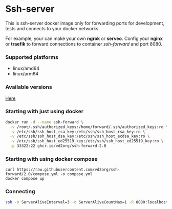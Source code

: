 # Ssh-server 

This is ssh-server docker image only for forwarding ports 
for development, tests and connects to your docker networks.

For example, your can make your own **ngrok** or **serveo**. Config your **nginx** or **traefik**
to forward connections to container _ssh-forward_ and port 8080. 

### Supported platforms

* linux/amd64
* linux/arm64

### Available versions

[Here](https://github.com/users/vd2org/packages/container/package/ssh-forward)

### Starting with just using docker

```bash
docker run -d --name ssh-forward \
  -v /root/.ssh/authorized_keys:/home/forward/.ssh/authorized_keys:ro \
  -v /etc/ssh/ssh_host_rsa_key:/etc/ssh/ssh_host_rsa_key:ro \
  -v /etc/ssh/ssh_host_dsa_key:/etc/ssh/ssh_host_ecdsa_key:ro \
  -v /etc/ssh/ssh_host_ed25519_key:/etc/ssh/ssh_host_ed25519_key:ro \
  -p 33322:22 ghcr.io/vd2org/ssh-forward:2.0
```
### Starting with using docker compose

```shell
curl https://raw.githubusercontent.com/vd2org/ssh-forward/2.0/compose.yml -o compose.yml 
docker compose up
```

### Connecting

```bash
ssh -o ServerAliveInterval=3 -o ServerAliveCountMax=1 -R 8080:localhost:8080 -p 33322 -N -T forward@HOST
```
